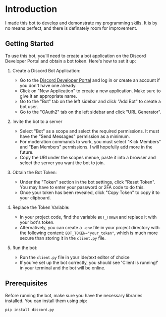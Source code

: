 # Introduction

I made this bot to develop and demonstrate my programming skills. It is by no means perfect, and there is definately room for improvement.

## Getting Started

To use this bot, you'll need to create a bot application on the Discord Developer Portal and obtain a bot token. Here's how to set it up:

1. Create a Discord Bot Application:

   - Go to the [Discord Developer Portal](https://discord.com/developers/applications) and log in or create an account if you don't have one already.
   - Click on "New Application" to create a new application. Make sure to give it an appropriate name.
   - Go to the "Bot" tab on the left sidebar and click "Add Bot" to create a bot user.
   - Go to the "OAuth2" tab on the left sidebar and click "URL Generator".

2. Invite the bot to a server

   - Select "Bot" as a scope and select the required permissions. It must have the "Send Messages" permission as a minimum.
   - For moderation commands to work, you must select "Kick Members" and "Ban Members" permissions. I will hopefully add more in the future.
   - Copy the URl under the scopes menue, paste it into a browser and select the server you want the bot to join.

3. Obtain the Bot Token:

   - Under the "Token" section in the bot settings, click "Reset Token". You may have to enter your password or 2FA code to do this.
   - Once your token has been revealed, click "Copy Token" to copy it to your clipboard.

4. Replace the Token Variable:

   - In your project code, find the variable `BOT_TOKEN` and replace it with your bot's token.
   - Alternatively, you can create a `.env` file in your project directory with the following content:
     `BOT_TOKEN="your_token"`, which is much more secure than storing it in the `client.py` file.

5. Run the bot:
   - Run the `client.py` file in your ide/text editor of choice
   - If you've set up the bot correctly, you should see 'Client is running!' in your terminal and the bot will be online.

## Prerequisites

Before running the bot, make sure you have the necessary libraries installed. You can install them using pip:

```bash
pip install discord.py
```
